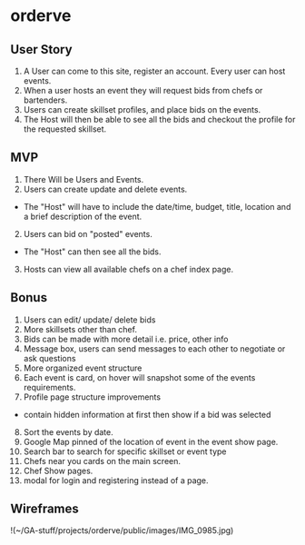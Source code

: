 orderve
======
User Story
-------------------------
1. A User can come to this site, register an account.  Every user can host events.
2. When a user hosts an event they will request bids from chefs or bartenders.
3. Users can create skillset profiles, and place bids on the events.
4. The Host will then be able to see all the bids and checkout the profile for the requested skillset.

MVP
---
1. There Will be Users and Events.
1. Users can create update and delete events.
* The "Host" will have to include the date/time, budget, title, location and a brief description of the event.
2. Users can bid on "posted" events.
* The "Host" can then see all the bids.
3. Hosts can view all available chefs on a chef index page.


Bonus
---
1.  Users can edit/ update/ delete bids
2. More skillsets other than chef.
3. Bids can be made with more detail i.e. price, other info
4. Message box, users can send messages to each other to negotiate or ask questions
5. More organized event structure
6. Each event is card, on hover will snapshot some of the events requirements.
7. Profile page structure improvements
* contain hidden information at first then show if a bid was selected
8. Sort the events by date.
9. Google Map pinned of the location of event in the event show page.
10. Search bar to search for specific skillset or event type
11. Chefs near you cards on the main screen.
12. Chef Show pages.
13. modal for login and registering instead of a page.

Wireframes
---
!(~/GA-stuff/projects/orderve/public/images/IMG_0985.jpg)

